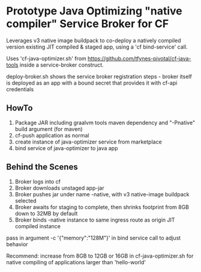 
# Prototype Java Optimizing "native compiler" Service Broker for CF

Leverages v3 native image buildpack to co-deploy a natively compiled version existing JIT compiled & staged app, using a 'cf bind-service' call.

Uses 'cf-java-optimizer.sh' from https://github.com/tfynes-pivotal/cf-java-tools inside a service-broker construct.

deploy-broker.sh shows the service broker registration steps - broker itself is deployed as an app with a bound secret that provides it with cf-api credentials

## HowTo

1. Package JAR including graalvm tools maven dependency and "-Pnative" build argument (for maven)
2. cf-push application as normal
3. create instance of java-optimizer service from marketplace
4. bind service of java-optimizer to java app

## Behind the Scenes

1. Broker logs into cf
2. Broker downloads unstaged app-jar
3. Broker pushes jar under name <app-name>-native, with v3 native-image buildpack selected
4. Broker awaits for staging to complete, then shrinks footprint from 8GB down to 32MB by default
5. Broker binds <appname>-native instance to same ingress route as origin JIT compiled instance

pass in argument -c '{"memory":"128M"}' in bind service call to adjust behavior

Recommend: increase from 8GB to 12GB or 16GB in cf-java-optimizer.sh for native compiling of applications larger than 'hello-world'